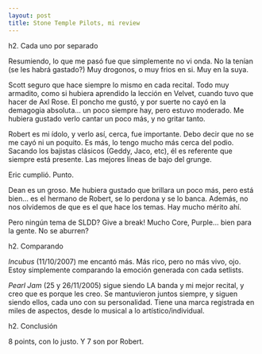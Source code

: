 ```yaml
--- 
layout: post
title: Stone Temple Pilots, mi review
---
```

h2. Cada uno por separado

Resumiendo, lo que me pas&oacute; fue que simplemente no vi onda. No la ten&iacute;an (se les habr&aacute; gastado?) Muy drogonos, o muy frios en si. Muy en la suya. 

Scott seguro que hace siempre lo mismo en cada recital. Todo muy armadito, como si hubiera aprendido la lecci&oacute;n en Velvet, cuando tuvo que hacer de Axl Rose. El poncho me gust&oacute;, y por suerte no cay&oacute; en la demagogia absoluta... un poco siempre hay, pero estuvo moderado. Me hubiera gustado verlo cantar un poco m&aacute;s, y no gritar tanto. 

Robert es mi &iacute;dolo, y verlo as&iacute;, cerca, fue importante. Debo decir que no se me cay&oacute; ni un poquito. Es m&aacute;s, lo tengo mucho m&aacute;s cerca del podio. Sacando los bajistas cl&aacute;sicos (Geddy, Jaco, etc), &eacute;l es referente que siempre est&aacute; presente. Las mejores l&iacute;neas de bajo del grunge. 

Eric cumpli&oacute;. Punto.

Dean es un groso. Me hubiera gustado que brillara un poco m&aacute;s, pero est&aacute; bien... es el hermano de Robert, se lo perdona y se lo banca. Adem&aacute;s, no nos olvidemos de que es el que hace los temas. Hay mucho m&eacute;rito ah&iacute;. 

Pero ning&uacute;n tema de SLDD? Give a break! Mucho Core, Purple... bien para la gente. No se aburren?

h2. Comparando

*Incubus* (11/10/2007) me encant&oacute; m&aacute;s. M&aacute;s rico, pero no m&aacute;s vivo, ojo. Estoy simplemente comparando la emoci&oacute;n generada con cada setlists. 

*Pearl Jam* (25 y 26/11/2005) sigue siendo LA banda y mi mejor recital, y creo que es porque les creo. Se mantuvieron juntos siempre, y siguen siendo ellos, cada uno con su personalidad. Tiene una marca registrada en miles de aspectos, desde lo musical a lo art&iacute;stico/individual.

h2. Conclusi&oacute;n

8 points, con lo justo. Y 7 son por Robert. 
